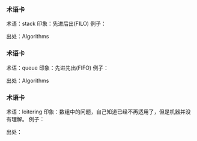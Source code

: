 ### 术语卡
术语：stack
印象：先进后出(FILO)
例子：

出处：Algorithms

### 术语卡
术语：queue
印象：先进先出(FIFO)
例子：

出处：Algorithms

### 术语卡
术语：loitering
印象：数组中的问题，自己知道已经不再适用了，但是机器并没有理解。
例子：

出处：
